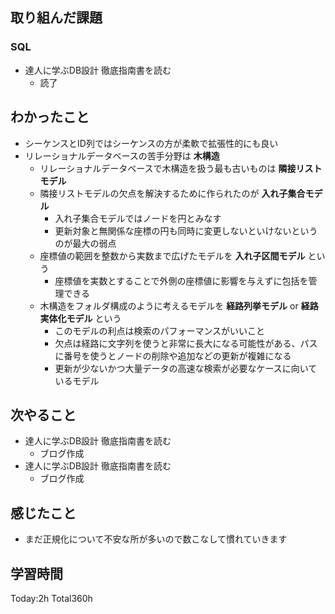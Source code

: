 ## 取り組んだ課題
### SQL
- 達人に学ぶDB設計 徹底指南書を読む
  - 読了
## わかったこと
- シーケンスとID列ではシーケンスの方が柔軟で拡張性的にも良い
- リレーショナルデータベースの苦手分野は **木構造**
  - リレーショナルデータベースで木構造を扱う最も古いものは **隣接リストモデル**
  - 隣接リストモデルの欠点を解決するために作られたのが **入れ子集合モデル**
    - 入れ子集合モデルではノードを円とみなす
    - 更新対象と無関係な座標の円も同時に変更しないといけないというのが最大の弱点
  - 座標値の範囲を整数から実数まで広げたモデルを **入れ子区間モデル** という
    - 座標値を実数とすることで外側の座標値に影響を与えずに包括を管理できる
  - 木構造をフォルダ構成のように考えるモデルを **経路列挙モデル** or **経路実体化モデル** という
    - このモデルの利点は検索のパフォーマンスがいいこと
    - 欠点は経路に文字列を使うと非常に長大になる可能性がある、パスに番号を使うとノードの削除や追加などの更新が複雑になる
    - 更新が少ないかつ大量データの高速な検索が必要なケースに向いているモデル
## 次やること
- 達人に学ぶDB設計 徹底指南書を読む
  - ブログ作成
- 達人に学ぶDB設計 徹底指南書を読む
  - ブログ作成
## 感じたこと
- まだ正規化について不安な所が多いので数こなして慣れていきます
## 学習時間
Today:2h Total360h